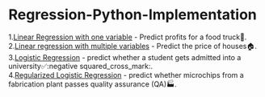 # Regression-Python-Implementation

1.[Linear Regression with one variable](https://github.com/AasaiAlangaram/Regression-Python-Implementation/blob/master/Linear%20Regression%20Python%20.ipynb) - Predict profits for a food truck:cookie:. \
2.[Linear regression with multiple variables](https://github.com/AasaiAlangaram/Regression-Python-Implementation/blob/master/Linear%20Regression%20Multiple%20Variable%20Python.ipynb) - Predict the price of houses:house:. \
3.[Logistic Regression](https://github.com/AasaiAlangaram/Regression-Python-Implementation/blob/master/Logistic%20Regression.ipynb) - predict whether a student gets admitted into a university:white_check_mark::negative squared_cross_mark:. \
4.[Regularized Logistic Regression](https://github.com/AasaiAlangaram/Regression-Python-Implementation/blob/master/Regularized%20Logistic%20Regression.ipynb) - predict whether microchips from a fabrication plant passes quality assurance (QA):factory:.

